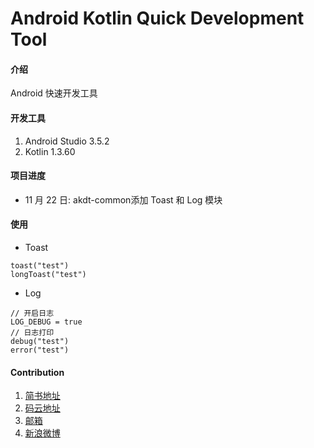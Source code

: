 # Android Kotlin Quick Development Tool

#### 介绍

Android 快速开发工具

#### 开发工具

1. Android Studio 3.5.2
2. Kotlin 1.3.60

#### 项目进度

- 11 月 22 日: akdt-common添加 Toast 和 Log 模块

#### 使用

- Toast

```
toast("test")
longToast("test")
```

- Log

```
// 开启日志
LOG_DEBUG = true
// 日志打印
debug("test")
error("test")
```


#### Contribution

1. [简书地址](https://www.jianshu.com/u/5d2cb4bfeb15)
2. [码云地址](https://gitee.com/)
3. [邮箱](mailto:zaitingma@foxmail.com)
4. [新浪微博](http://blog.sina.com.cn/mazaiting)

